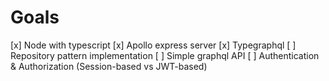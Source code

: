 # Goals

[x] Node with typescript
[x] Apollo express server
[x] Typegraphql
[ ] Repository pattern implementation
[ ] Simple graphql API
[ ] Authentication & Authorization (Session-based vs JWT-based)
